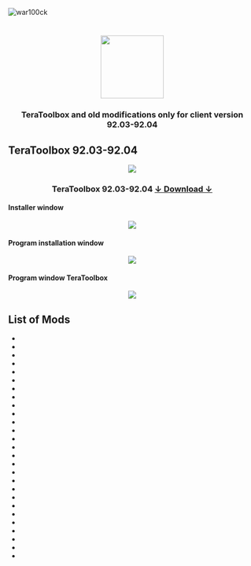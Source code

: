 <p align="left"> <img src="https://komarev.com/ghpvc/?username=war100ck&label=Profile%20views&color=0e75b6&style=flat" alt="war100ck" /> </p>
<h1 align="center"><img src="https://i.pinimg.com/originals/a3/e6/1e/a3e61e0dadf41f004c6b08a49cb264f0.gif" width="128"></h1>
<h3 align="center">TeraToolbox and old modifications only for client version 92.03-92.04</h3>

## TeraToolbox 92.03-92.04


  

<p align="center">
<img src="https://readme-typing-svg.herokuapp.com/?lines=%E2%86%93+Download+TeraToolbox+you+can+follow+the+link+below+%E2%86%93&size=20&color=1366F7font=Fira%20Code&center=true&width=650&height=35"> 
</p>  
   
<h3 align="center">TeraToolbox 92.03-92.04 <a href="https://drive.google.com/file/d/1PVa8EkXZmhuuxjf4NVyy9HMx94VwRHno/view?usp=sharing" target="_blank">↓ Download ↓</a> 

<h4 align="left">Installer window</h3>
<p align="center"><img src="https://i.imgur.com/gD9EjWy.png"/>

<h4 align="left">Program installation window</h3>
<p align="center"><img src="https://i.imgur.com/miW1J4T.png"/>

<h4 align="left">Program window TeraToolbox</h3>
<p align="center"><img src="https://i.imgur.com/6H3Vyxs.png"/>

## List of Mods
- 
- 
- 
- 
- 
- 
- 
- 
- 
- 
- 
- 
- 
- 
- 
- 
- 
- 
- 
- 
- 
- 
- 
- 
- 
- 
- 

